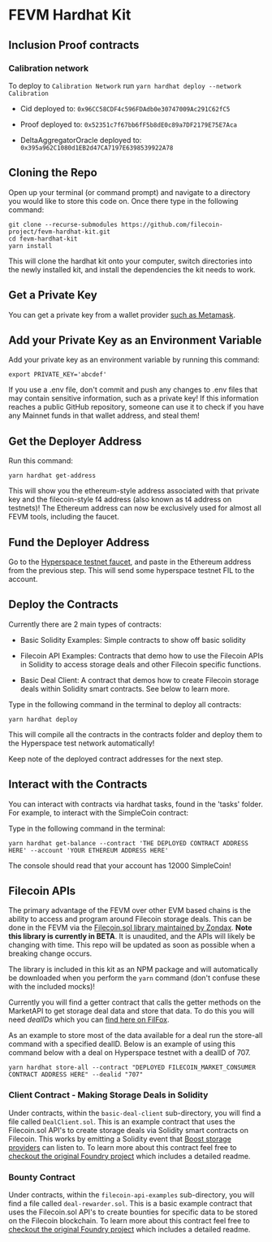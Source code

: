 # FEVM Hardhat Kit

## Inclusion Proof contracts 

### Calibration network

To deploy to `Calibration Network` run `yarn hardhat deploy --network Calibration`

- Cid deployed to: `0x96CC58CDF4c596FDAdb0e30747009Ac291C62fC5`

- Proof deployed to: `0x52351c7f67bb6fF5b8dE0c89a7DF2179E75E7Aca`

- DeltaAggregatorOracle deployed to: `0x395a962C1080d1EB2d47CA7197E6398539922A78`

## Cloning the Repo
Open up your terminal (or command prompt) and navigate to a directory you would like to store this code on. Once there type in the following command:

```
git clone --recurse-submodules https://github.com/filecoin-project/fevm-hardhat-kit.git
cd fevm-hardhat-kit
yarn install
```

This will clone the hardhat kit onto your computer, switch directories into the newly installed kit, and install the dependencies the kit needs to work.

## Get a Private Key

You can get a private key from a wallet provider [such as Metamask](https://metamask.zendesk.com/hc/en-us/articles/360015289632-How-to-export-an-account-s-private-key).


## Add your Private Key as an Environment Variable

Add your private key as an environment variable by running this command:

 ```
export PRIVATE_KEY='abcdef'
```

If you use a .env file, don't commit and push any changes to .env files that may contain sensitive information, such as a private key! If this information reaches a public GitHub repository, someone can use it to check if you have any Mainnet funds in that wallet address, and steal them!


## Get the Deployer Address

Run this command:
```
yarn hardhat get-address
```

This will show you the ethereum-style address associated with that private key and the filecoin-style f4 address (also known as t4 address on testnets)! The Ethereum address can now be exclusively used for almost all FEVM tools, including the faucet.


## Fund the Deployer Address

Go to the [Hyperspace testnet faucet](https://hyperspace.yoga/#faucet), and paste in the Ethereum address from the previous step. This will send some hyperspace testnet FIL to the account.


## Deploy the Contracts

Currently there are 2 main types of contracts:

* Basic Solidity Examples: Simple contracts to show off basic solidity

* Filecoin API Examples: Contracts that demo how to use the Filecoin APIs in Solidity to access storage deals and other Filecoin specific functions.

* Basic Deal Client: A contract that demos how to create Filecoin storage deals within Solidity smart contracts. See below to learn more.


Type in the following command in the terminal to deploy all contracts:

 ```
yarn hardhat deploy
```

This will compile all the contracts in the contracts folder and deploy them to the Hyperspace test network automatically!

Keep note of the deployed contract addresses for the next step.

## Interact with the Contracts

You can interact with contracts via hardhat tasks, found in the 'tasks' folder. For example, to interact with the SimpleCoin contract:

Type in the following command in the terminal:

 ```
yarn hardhat get-balance --contract 'THE DEPLOYED CONTRACT ADDRESS HERE' --account 'YOUR ETHEREUM ADDRESS HERE'
```

The console should read that your account has 12000 SimpleCoin!

## Filecoin APIs

The primary advantage of the FEVM over other EVM based chains is the ability to access and program around Filecoin storage deals. This can be done in the FEVM via the [Filecoin.sol library maintained by Zondax](https://github.com/Zondax/filecoin-solidity). **Note this library is currently in BETA**. It is unaudited, and the APIs will likely be changing with time. This repo will be updated as soon as possible when a breaking change occurs.

The library is included in this kit as an NPM package and will automatically be downloaded when you perform the `yarn` command (don't confuse these with the included mocks)!

Currently you will find a getter contract that calls the getter methods on the MarketAPI to get storage deal data and store that data. To do this you will need *dealIDs* which you can [find here on FilFox](https://hyperspace.filfox.info/en/deal).

As an example to store most of the data available for a deal run the store-all command with a specified dealID. Below is an example of using this command below with a deal on Hyperspace testnet with a dealID of 707.

```
yarn hardhat store-all --contract "DEPLOYED FILECOIN_MARKET_CONSUMER CONTRACT ADDRESS HERE" --dealid "707"
```

### Client Contract - Making Storage Deals in Solidity

Under contracts, within the `basic-deal-client` sub-directory, you will find a file called `DealClient.sol`. This is an example contract that uses the Filecoin.sol API's to create storage deals via Solidity smart contracts on Filecoin. This works by emitting a Solidity event that [Boost storage providers](https://boost.filecoin.io/) can listen to. To learn more about this contract feel free to [checkout the original Foundry project](https://github.com/lotus-web3/client-contract) which includes a detailed readme.

### Bounty Contract

Under contracts, within the `filecoin-api-examples` sub-directory, you will find a file called `deal-rewarder.sol`. This is a basic example contract that uses the Filecoin.sol API's to create bounties for specific data to be stored on the Filecoin blockchain. To learn more about this contract feel free to [checkout the original Foundry project](https://github.com/lotus-web3/deal-bounty-contract) which includes a detailed readme.
